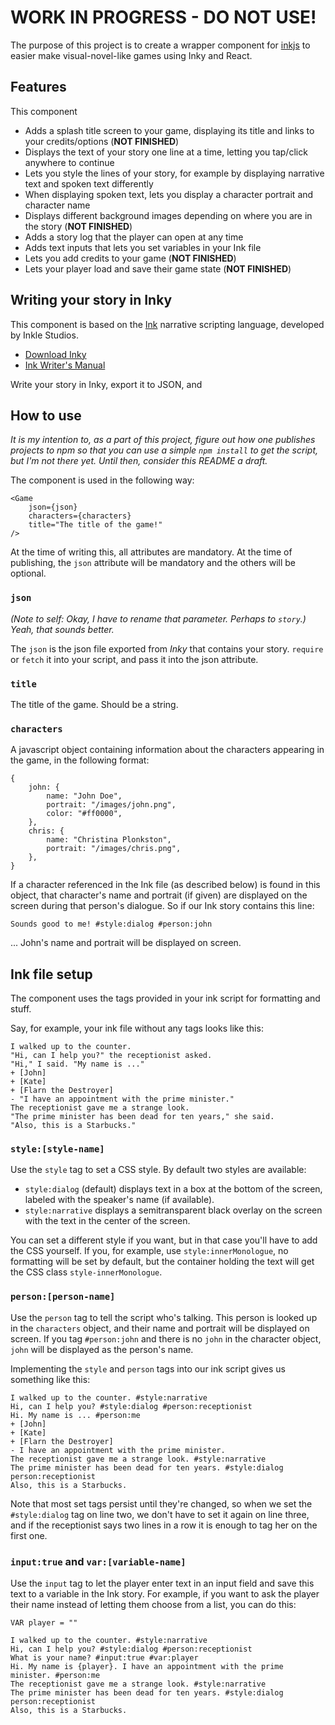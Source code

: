 # WORK IN PROGRESS - DO NOT USE!

The purpose of this project is to create a wrapper component for [inkjs](https://github.com/y-lohse/inkjs) to easier make visual-novel-like games using Inky and React.

## Features
This component
* Adds a splash title screen to your game, displaying its title and links to your credits/options (**NOT FINISHED**)
* Displays the text of your story one line at a time, letting you tap/click anywhere to continue
* Lets you style the lines of your story, for example by displaying narrative text and spoken text differently
* When displaying spoken text, lets you display a character portrait and character name
* Displays different background images depending on where you are in the story (**NOT FINISHED**)
* Adds a story log that the player can open at any time
* Adds text inputs that lets you set variables in your Ink file
* Lets you add credits to your game (**NOT FINISHED**)
* Lets your player load and save their game state (**NOT FINISHED**)

## Writing your story in Inky
This component is based on the [Ink](https://www.inklestudios.com/ink/) narrative scripting language, developed by Inkle Studios.

* [Download Inky](https://github.com/inkle/inky/releases/tag/0.12.0)
* [Ink Writer's Manual](https://github.com/inkle/ink/blob/master/Documentation/WritingWithInk.md)

Write your story in Inky, export it to JSON, and 

## How to use
*It is my intention to, as a part of this project, figure out how one publishes projects to npm so that you can use a simple `npm install` to get the script, but I'm not there yet. Until then, consider this README a draft.*

The component is used in the following way:

    <Game
        json={json}
        characters={characters}
        title="The title of the game!"
    />

At the time of writing this, all attributes are mandatory. At the time of publishing, the `json` attribute will be mandatory and the others will be optional.

### `json`
*(Note to self: Okay, I have to rename that parameter. Perhaps to `story`.) Yeah, that sounds better.*

The `json` is the json file exported from *Inky* that contains your story. `require` or `fetch` it into your script, and pass it into the json attribute.

### `title`
The title of the game. Should be a string.

### `characters`
A javascript object containing information about the characters appearing in the game, in the following format:

    {
        john: {
            name: "John Doe",
            portrait: "/images/john.png",
            color: "#ff0000",
        },
        chris: {
            name: "Christina Plonkston",
            portrait: "/images/chris.png",
        },
    }

If a character referenced in the Ink file (as described below) is found in this object, that character's name and portrait (if given) are displayed on the screen during that person's dialogue. So if our Ink story contains this line:

    Sounds good to me! #style:dialog #person:john

... John's name and portrait will be displayed on screen.

## Ink file setup
The component uses the tags provided in your ink script for formatting and stuff.

Say, for example, your ink file without any tags looks like this:

    I walked up to the counter.
    "Hi, can I help you?" the receptionist asked.
    "Hi," I said. "My name is ..."
    + [John]
    + [Kate]
    + [Flarn the Destroyer]
    - "I have an appointment with the prime minister."
    The receptionist gave me a strange look.
    "The prime minister has been dead for ten years," she said.
    "Also, this is a Starbucks."

### `style:[style-name]`
Use the `style` tag to set a CSS style. By default two styles are available:

* `style:dialog` (default) displays text in a box at the bottom of the screen, labeled with the speaker's name (if available).
* `style:narrative` displays a semitransparent black overlay on the screen with the text in the center of the screen.

You can set a different style if you want, but in that case you'll have to add the CSS yourself. If you, for example, use `style:innerMonologue`, no formatting will be set by default, but the container holding the text will get the CSS class `style-innerMonologue`.

### `person:[person-name]`
Use the `person` tag to tell the script who's talking. This person is looked up in the `characters` object, and their name and portrait will be displayed on screen. If you tag `#person:john` and there is no `john` in the character object, `john` will be displayed as the person's name.

Implementing the `style` and `person` tags into our ink script gives us something like this:

    I walked up to the counter. #style:narrative
    Hi, can I help you? #style:dialog #person:receptionist
    Hi. My name is ... #person:me
    + [John]
    + [Kate]
    + [Flarn the Destroyer]
    - I have an appointment with the prime minister.
    The receptionist gave me a strange look. #style:narrative
    The prime minister has been dead for ten years. #style:dialog person:receptionist
    Also, this is a Starbucks.

Note that most set tags persist until they're changed, so when we set the `#style:dialog` tag on line two, we don't have to set it again on line three, and if the receptionist says two lines in a row it is enough to tag her on the first one.

### `input:true` and `var:[variable-name]`
Use the `input` tag to let the player enter text in an input field and save this text to a variable in the Ink story. For example, if you want to ask the player their name instead of letting them choose from a list, you can do this:

    VAR player = ""
    
    I walked up to the counter. #style:narrative
    Hi, can I help you? #style:dialog #person:receptionist
    What is your name? #input:true #var:player
    Hi. My name is {player}. I have an appointment with the prime minister. #person:me
    The receptionist gave me a strange look. #style:narrative
    The prime minister has been dead for ten years. #style:dialog person:receptionist
    Also, this is a Starbucks.

